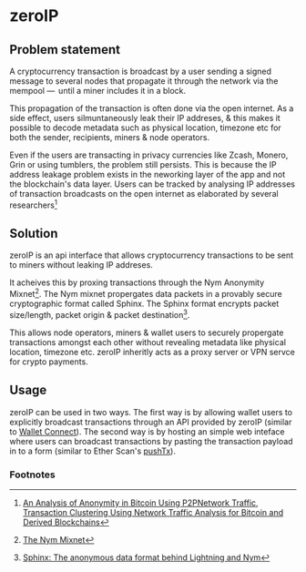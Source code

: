 # zeroIP

## Problem statement

A cryptocurrency transaction is broadcast by a user sending a signed message to
several nodes that propagate it through the network via the mempool  —  until a miner
includes it in a block.

This propagation of the transaction is often done via the open internet. As a
side effect, users silmuntaneously leak their IP addreses, & this makes  it possible to decode
metadata such as physical location, timezone etc for both the sender, recipients, miners
& node operators.

Even if the users are transacting in  privacy currencies like Zcash, Monero, Grin or
using tumblers, the problem still persists.
This is because the IP address leakage problem exists in the neworking layer of the app
and not the blockchain's data layer.
Users can be tracked by analysing IP addresses of  transaction broadcasts on the open internet as elaborated by several researchers[^1]

## Solution

zeroIP is an api interface that allows cryptocurrency transactions to be sent to miners
without leaking  IP addreses.

It acheives this by proxing transactions through the Nym Anonymity Mixnet[^2].
The Nym mixnet propergates data packets in a provably secure cryptographic format called Sphinx.
The Sphinx format encrypts packet size/length, packet origin & packet destination[^3].

This allows node operators, miners  & wallet users to securely propergate transactions amongst
each other without revealing metadata like physical location, timezone etc.
zeroIP inheritly acts as a proxy server or VPN servce for crypto payments.

## Usage

zeroIP can be used in two ways. The first way is by allowing wallet users to explicitly broadcast transactions through an API provided by zeroIP (similar to [Wallet Connect](https://walletconnect.org/)).
The second way is by hosting an simple web inteface where users can broadcast transactions by pasting the transaction
payload in to a form (similar to Ether Scan's [pushTx](https://etherscan.io/pushTx)).

### Footnotes

[^1]: [An Analysis of Anonymity in Bitcoin Using P2PNetwork Traffic](https://www.freehaven.net/anonbib/cache/bitcoin-p2p-anon.pdf), [Transaction Clustering Using Network Traffic Analysis for Bitcoin and Derived Blockchains](https://orbilu.uni.lu/bitstream/10993/39728/1/biryukov-tikhomirov-transaction-clustering.pdf)

[^2]: [The Nym Mixnet](https://nymtech.net/)
[^3]: [Sphinx: The anonymous data format behind Lightning and Nym](https://medium.com/nymtech/sphinx-tl-dr-the-data-packet-that-can-anonymize-bitcoin-and-the-internet-18d152c6e4dc)
